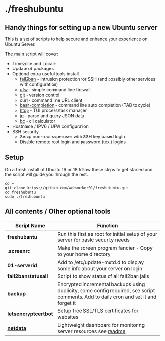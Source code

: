 # ./freshubuntu
## Handy things for setting up a new Ubuntu server

This is a set of scripts to help secure and enhance your experience on Ubuntu Server. 

The main script will cover: 
* Timezone and Locale
* Update of packages
* Optional extra useful tools install
    * [fail2ban](https://www.fail2ban.org) - intrusion protection for SSH (and possibly other services with configuration)
    * [ufw](https://wiki.ubuntu.com/UncomplicatedFirewall) - simple command line firewall
    * [git](https://git-scm.com/) - version control
    * [curl](https://curl.haxx.se/) - command line URL client
    * [bash-completion](https://github.com/scop/bash-completion) - command line auto completion (TAB to cycle)
    * [htop](https://hisham.hm/htop/) - TUI process/task manager
    * [jq](https://stedolan.github.io/jq/) - parse and query JSON data
    * [bc](https://www.gnu.org/software/bc/) - cli calculator
* Hostname / IPV6 / UFW configuration
* SSH security
    * Setup non-root superuser with SSH key based login 
    * Disable remote root login and password (text) logins

## Setup
On a fresh install of Ubuntu 16 or 18 follow these steps to get started and the script will guide you through the rest.
```
cd ~
git clone https://github.com/webworker01/freshubuntu.git
cd freshubuntu
sudo ./freshubuntu
```

## All contents / Other optional tools
Script Name | Function
----------- | --------
**freshubuntu** | Run this first as root for initial setup of your server for basic security needs
**.screenrc** | Make the screen program fancier - Copy to your home directory
**01-serverid** | Add to /etc/update-motd.d to display some info about your server on login
**fail2banstatusall** | Script to show status of all fail2ban jails 
**backup** | Encrypted incremental backups using duplicity, some config required, see script comments. Add to daily cron and set it and forget it
**letsencryptcertbot** | Setup free SSL/TLS certificates for websites
**[netdata](./netdata)** | Lightweight dashboard for monitoring server resources see [readme](./netdata)
